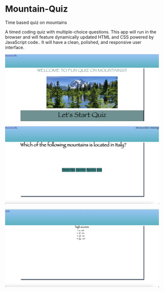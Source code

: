 # Mountain-Quiz
Time based quiz on mountains

A timed coding quiz with multiple-choice questions. This app will run in the browser and will feature dynamically updated HTML and CSS powered by JavaScript code.. It will have a clean, polished, and responsive user interface.

![A user clicks through an interactive coding quiz, then enters initials to save the high score before resetting and starting over.](./assets/images/webpageimage.png)

![The quiz screen.](./assets/images/quiz%20screen.png)


![ The final screen](./assets/images/Tallly%20screen.png)